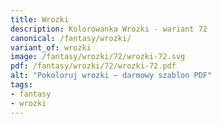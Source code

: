 ```yaml
---
title: Wrozki
description: Kolorowanka Wrozki - wariant 72
canonical: /fantasy/wrozki/
variant_of: wrozki
image: /fantasy/wrozki/72/wrozki-72.svg
pdf: /fantasy/wrozki/72/wrozki-72.pdf
alt: "Pokoloruj wrozki – darmowy szablon PDF"
tags:
- fantasy
- wrozki
---
```

